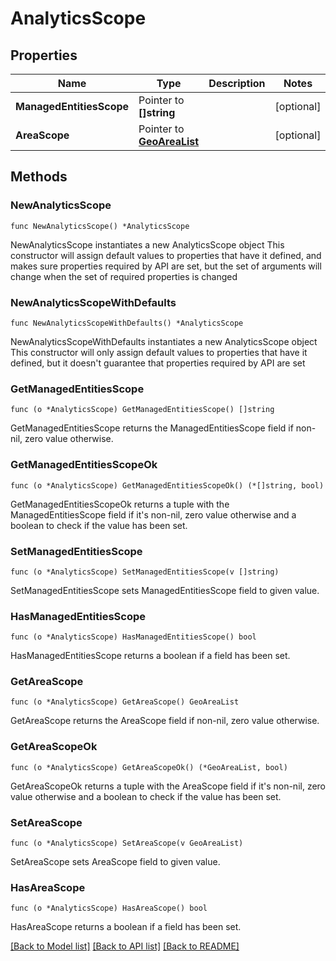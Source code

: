 # AnalyticsScope

## Properties

Name | Type | Description | Notes
------------ | ------------- | ------------- | -------------
**ManagedEntitiesScope** | Pointer to **[]string** |  | [optional] 
**AreaScope** | Pointer to [**GeoAreaList**](GeoAreaList.md) |  | [optional] 

## Methods

### NewAnalyticsScope

`func NewAnalyticsScope() *AnalyticsScope`

NewAnalyticsScope instantiates a new AnalyticsScope object
This constructor will assign default values to properties that have it defined,
and makes sure properties required by API are set, but the set of arguments
will change when the set of required properties is changed

### NewAnalyticsScopeWithDefaults

`func NewAnalyticsScopeWithDefaults() *AnalyticsScope`

NewAnalyticsScopeWithDefaults instantiates a new AnalyticsScope object
This constructor will only assign default values to properties that have it defined,
but it doesn't guarantee that properties required by API are set

### GetManagedEntitiesScope

`func (o *AnalyticsScope) GetManagedEntitiesScope() []string`

GetManagedEntitiesScope returns the ManagedEntitiesScope field if non-nil, zero value otherwise.

### GetManagedEntitiesScopeOk

`func (o *AnalyticsScope) GetManagedEntitiesScopeOk() (*[]string, bool)`

GetManagedEntitiesScopeOk returns a tuple with the ManagedEntitiesScope field if it's non-nil, zero value otherwise
and a boolean to check if the value has been set.

### SetManagedEntitiesScope

`func (o *AnalyticsScope) SetManagedEntitiesScope(v []string)`

SetManagedEntitiesScope sets ManagedEntitiesScope field to given value.

### HasManagedEntitiesScope

`func (o *AnalyticsScope) HasManagedEntitiesScope() bool`

HasManagedEntitiesScope returns a boolean if a field has been set.

### GetAreaScope

`func (o *AnalyticsScope) GetAreaScope() GeoAreaList`

GetAreaScope returns the AreaScope field if non-nil, zero value otherwise.

### GetAreaScopeOk

`func (o *AnalyticsScope) GetAreaScopeOk() (*GeoAreaList, bool)`

GetAreaScopeOk returns a tuple with the AreaScope field if it's non-nil, zero value otherwise
and a boolean to check if the value has been set.

### SetAreaScope

`func (o *AnalyticsScope) SetAreaScope(v GeoAreaList)`

SetAreaScope sets AreaScope field to given value.

### HasAreaScope

`func (o *AnalyticsScope) HasAreaScope() bool`

HasAreaScope returns a boolean if a field has been set.


[[Back to Model list]](../README.md#documentation-for-models) [[Back to API list]](../README.md#documentation-for-api-endpoints) [[Back to README]](../README.md)


